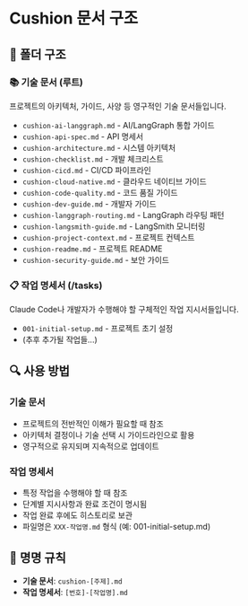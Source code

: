 # Cushion 문서 구조

## 📁 폴더 구조

### 📚 기술 문서 (루트)
프로젝트의 아키텍처, 가이드, 사양 등 영구적인 기술 문서들입니다.

- `cushion-ai-langgraph.md` - AI/LangGraph 통합 가이드
- `cushion-api-spec.md` - API 명세서
- `cushion-architecture.md` - 시스템 아키텍처
- `cushion-checklist.md` - 개발 체크리스트
- `cushion-cicd.md` - CI/CD 파이프라인
- `cushion-cloud-native.md` - 클라우드 네이티브 가이드
- `cushion-code-quality.md` - 코드 품질 가이드
- `cushion-dev-guide.md` - 개발자 가이드
- `cushion-langgraph-routing.md` - LangGraph 라우팅 패턴
- `cushion-langsmith-guide.md` - LangSmith 모니터링
- `cushion-project-context.md` - 프로젝트 컨텍스트
- `cushion-readme.md` - 프로젝트 README
- `cushion-security-guide.md` - 보안 가이드

### 📋 작업 명세서 (/tasks)
Claude Code나 개발자가 수행해야 할 구체적인 작업 지시서들입니다.

- `001-initial-setup.md` - 프로젝트 초기 설정
- (추후 추가될 작업들...)

## 🔍 사용 방법

### 기술 문서
- 프로젝트의 전반적인 이해가 필요할 때 참조
- 아키텍처 결정이나 기술 선택 시 가이드라인으로 활용
- 영구적으로 유지되며 지속적으로 업데이트

### 작업 명세서
- 특정 작업을 수행해야 할 때 참조
- 단계별 지시사항과 완료 조건이 명시됨
- 작업 완료 후에도 히스토리로 보관
- 파일명은 `XXX-작업명.md` 형식 (예: 001-initial-setup.md)

## 📝 명명 규칙

- **기술 문서**: `cushion-[주제].md`
- **작업 명세서**: `[번호]-[작업명].md`
